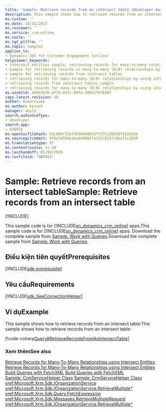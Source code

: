 ```yaml
---
title: 'Sample: Retrieve records from an intersect table (Developer Guide for Dynamics 365 for Customer Engagement)| MicrosoftDocs'
description: This sample shows how to retrieve records from an intersect table
ms.custom: ''
ms.date: 10/31/2017
ms.reviewer: ''
ms.service: crm-online
ms.suite: ''
ms.tgt_pltfrm: ''
ms.topic: samples
applies_to:
- Dynamics 365 for Customer Engagement (online)
helpviewer_keywords:
- intersect entities sample, retrieving records for many-to-many relationships by using intersect entities
- sample for retrieving records in many-to-many (N:N) relationships by using intersect entities
- sample for retrieving records from intersect tables
- retrieving records for many-to-many (N:N) relationships by using intersect entities sample
- retrieving records from intersect tables sample
- retrieving records for many-to-many (N:N) relationships by using intersect entities, sample
ms.assetid: a46636f6-a77d-4afc-93fa-10621f0f839f
caps.latest.revision: 20
author: KumarVivek
ms.author: kvivek
manager: amyla
search.audienceType:
- developer
search.app:
- D365CE
ms.openlocfilehash: b3c006f31b745560888c6f727e15bb5df912d2dd
ms.sourcegitcommit: 9f0efd59de16a6d9902fa372cb25fc0baf1c2838
ms.translationtype: HT
ms.contentlocale: vi-VN
ms.lasthandoff: 01/08/2019
ms.locfileid: "387411"
---
```

# <a name="sample-retrieve-records-from-an-intersect-table"></a><span data-ttu-id="22377-103">Sample: Retrieve records from an intersect table</span><span class="sxs-lookup"><span data-stu-id="22377-103">Sample: Retrieve records from an intersect table</span></span>

[!INCLUDE[](../../includes/cc_applies_to_update_9_0_0.md)]

<span data-ttu-id="22377-104">This sample code is for [!INCLUDE[pn_dynamics_crm_online](../../includes/pn-dynamics-crm-online.md)] apps.</span><span class="sxs-lookup"><span data-stu-id="22377-104">This sample code is for [!INCLUDE[pn_dynamics_crm_online](../../includes/pn-dynamics-crm-online.md)] apps.</span></span> <span data-ttu-id="22377-105">Download the complete sample from [Sample: Work with Queries](https://code.msdn.microsoft.com/Sample-Work-with-Queries-8265a78e).</span><span class="sxs-lookup"><span data-stu-id="22377-105">Download the complete sample from [Sample: Work with Queries](https://code.msdn.microsoft.com/Sample-Work-with-Queries-8265a78e).</span></span>   

## <a name="prerequisites"></a><span data-ttu-id="22377-106">Điều kiện tiên quyết</span><span class="sxs-lookup"><span data-stu-id="22377-106">Prerequisites</span></span>
[!INCLUDE[sdk-prerequisite](../../includes/sdk-prerequisite.md)]
  
## <a name="requirements"></a><span data-ttu-id="22377-107">Yêu cầu</span><span class="sxs-lookup"><span data-stu-id="22377-107">Requirements</span></span>  
[!INCLUDE[sdk_SeeConnectionHelper](../../includes/sdk-seeconnectionhelper.md)]
  
## <a name="example"></a><span data-ttu-id="22377-108">Ví dụ</span><span class="sxs-lookup"><span data-stu-id="22377-108">Example</span></span>  
 <span data-ttu-id="22377-109">This sample shows how to retrieve records from an intersect table:</span><span class="sxs-lookup"><span data-stu-id="22377-109">This sample shows how to retrieve records from an intersect table:</span></span>  
  
 [!code-csharp[Query#RetrieveRecordsFromAnIntersectTable](../../snippets/csharp/CRMV8/query/cs/retrieverecordsfromanintersecttable.cs#retrieverecordsfromanintersecttable)]  
  
### <a name="see-also"></a><span data-ttu-id="22377-110">Xem thêm</span><span class="sxs-lookup"><span data-stu-id="22377-110">See also</span></span>  
 <span data-ttu-id="22377-111">[Retrieve Records for Many-To-Many Relationships using Intersect Entities](retrieve-records-many-to-many-relationships-intersect-entities.md) </span><span class="sxs-lookup"><span data-stu-id="22377-111">[Retrieve Records for Many-To-Many Relationships using Intersect Entities](retrieve-records-many-to-many-relationships-intersect-entities.md) </span></span>  
 <span data-ttu-id="22377-112">[Build Queries with FetchXML](build-queries-fetchxml.md) </span><span class="sxs-lookup"><span data-stu-id="22377-112">[Build Queries with FetchXML](build-queries-fetchxml.md) </span></span>  
 <span data-ttu-id="22377-113">[Sample: CrmServiceHelper Class](helper-code-serverconnection-class.md) </span><span class="sxs-lookup"><span data-stu-id="22377-113">[Sample: CrmServiceHelper Class](helper-code-serverconnection-class.md) </span></span>  
<xref:Microsoft.Xrm.Sdk.IOrganizationService>   
 <xref:Microsoft.Xrm.Sdk.IOrganizationService.RetrieveMultiple*>   
 <xref:Microsoft.Xrm.Sdk.Query.FetchExpression>   
 <xref:Microsoft.Xrm.Sdk.Messages.RetrieveMultipleRequest>   
 <xref:Microsoft.Xrm.Sdk.IOrganizationService.RetrieveMultiple*>
